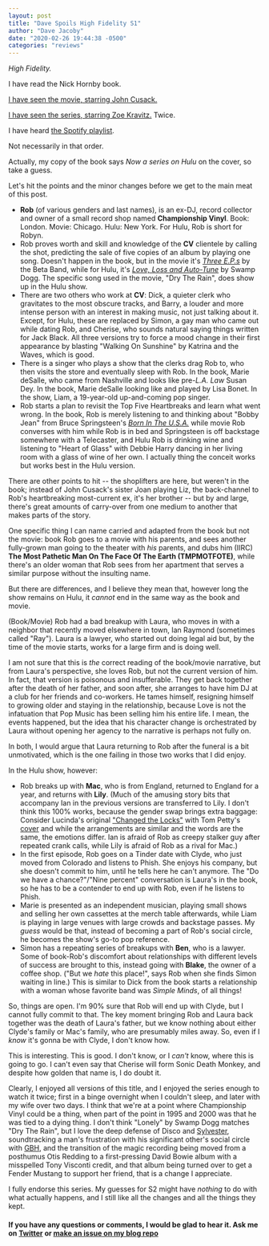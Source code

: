 ```yaml
---
layout: post
title: "Dave Spoils High Fidelity S1"
author: "Dave Jacoby"
date: "2020-02-26 19:44:38 -0500"
categories: "reviews"
---
```


_High Fidelity._

I have read the Nick Hornby book.

[I have seen the movie, starring John Cusack.](https://www.imdb.com/title/tt0146882/)

[I have seen the series, starring Zoe Kravitz.](https://www.imdb.com/title/tt8577458/) Twice.

I have heard [the Spotify playlist](https://open.spotify.com/playlist/37i9dQZF1DWZ5kgu17cbcC).

Not necessarily in that order.

Actually, my copy of the book says _Now a series on Hulu_ on the cover, so take a guess.

Let's hit the points and the minor changes before we get to the main meat of this post.

- **Rob** (of various genders and last names), is an ex-DJ, record collector and owner of a small record shop named **Championship Vinyl**. Book: London. Movie: Chicago. Hulu: New York. For Hulu, Rob is short for Robyn.
- Rob proves worth and skill and knowledge of the **CV** clientele by calling the shot, predicting the sale of five copies of an album by playing one song. Doesn't happen in the book, but in the movie it's [_Three E.P.s_](https://open.spotify.com/album/0oJRBSpuJ5SkDZTNyrKpjN) by the Beta Band, while for Hulu, it's [_Love, Loss and Auto-Tune_](https://open.spotify.com/album/5uiLjgmdPV4dgamvmC64Oq) by Swamp Dogg. The specific song used in the movie, "Dry The Rain", does show up in the Hulu show.
- There are two others who work at **CV**: Dick, a quieter clerk who gravitates to the most obscure tracks, and Barry, a louder and more intense person with an interest in making music, not just talking about it. Except, for Hulu, these are replaced by Simon, a gay man who came out while dating Rob, and Cherise, who sounds natural saying things written for Jack Black. All three versions try to force a mood change in their first appearance by blasting "Walking On Sunshine" by Katrina and the Waves, which is good.
- There is a singer who plays a show that the clerks drag Rob to, who then visits the store and eventually sleep with Rob. In the book, Marie deSalle, who came from Nashville and looks like pre-_L.A. Law_ Susan Dey. In the book, Marie deSalle looking like and played by Lisa Bonet. In the show, Liam, a 19-year-old up-and-coming pop singer.
- Rob starts a plan to revisit the Top Five Heartbreaks and learn what went wrong. In the book, Rob is merely listening to and thinking about "Bobby Jean" from Bruce Springsteen's [_Born In The U.S.A._](https://open.spotify.com/album/0PMasrHdpaoIRuHuhHp72O) while movie Rob converses with him while Rob is in bed and Springsteen is off backstage somewhere with a Telecaster, and Hulu Rob is drinking wine and listening to "Heart of Glass" with Debbie Harry dancing in her living room with a glass of wine of her own. I actually thing the conceit works but works best in the Hulu version.

There are other points to hit -- the shoplifters are here, but weren't in the book; instead of John Cusack's sister Joan playing Liz, the back-channel to Rob's heartbreaking most-current ex, it's her brother -- but by and large, there's great amounts of carry-over from one medium to another that makes parts of the story.

One specific thing I can name carried and adapted from the book but not the movie: book Rob goes to a movie with his parents, and sees another fully-grown man going to the theater with _his_ parents, and dubs him (IIRC) **The Most Pathetic Man On The Face Of The Earth (TMPMOTFOTE)**, while there's an older woman that Rob sees from her apartment that serves a similar purpose without the insulting name.

But there are differences, and I believe they mean that, however long the show remains on Hulu, it _cannot_ end in the same way as the book and movie.

(Book/Movie) Rob had a bad breakup with Laura, who moves in with a neighbor that recently moved elsewhere in town, Ian Raymond (sometimes called "Ray"). Laura is a lawyer, who started out doing legal aid but, by the time of the movie starts, works for a large firm and is doing well.

I am not sure that this is _the_ correct reading of the book/movie narrative, but from Laura's perspective, she loves Rob, but not the current version of him. In fact, that version is poisonous and insufferable. They get back together after the death of her father, and soon after, she arranges to have him DJ at a club for her friends and co-workers. He tames himself, resigning himself to growing older and staying in the relationship, because Love is not the infatuation that Pop Music has been selling him his entire life. I mean, the events happened, but the idea that his character change is orchestrated by Laura without opening her agency to the narrative is perhaps not fully on.

In both, I would argue that Laura returning to Rob after the funeral is a bit unmotivated, which is the one failing in those two works that I did enjoy.

In the Hulu show, however:

- Rob breaks up with **Mac**, who is from England, returned to England for a year, and returns with **Lily**. (Much of the amusing story bits that accompany Ian in the previous versions are transferred to Lily. I don't think this 100% works, because the gender swap brings extra baggage: Consider Lucinda's original ["Changed the Locks"](https://open.spotify.com/track/6D6L9foB0bfEvExWhf8lT6?si=8nXoLMlSRPa1NiVpSeR5Yg) with Tom Petty's [cover](https://open.spotify.com/track/3bgn7BnExWqbi9RHOtlK5y?si=3K8R0lmfR36TzTI8PhttPA) and while the arrangements are similar and the words are the same, the emotions differ. Ian is afraid of Rob as creepy stalker guy after repeated crank calls, while Lily is afraid of Rob as a rival for Mac.)
- In the first episode, Rob goes on a Tinder date with Clyde, who just moved from Colorado and listens to Phish. She enjoys his company, but she doesn't commit to him, until he tells here he can't anymore. The "Do we have a chance?"/"Nine percent" conversation is Laura's in the book, so he has to be a contender to end up with Rob, even if he listens to Phish.
- Marie is presented as an independent musician, playing small shows and selling her own cassettes at the merch table afterwards, while Liam is playing in large venues with large crowds and backstage passes. My _guess_ would be that, instead of becoming a part of Rob's social circle, he becomes the show's go-to pop reference.
- Simon has a repeating series of breakups with **Ben**, who is a lawyer. Some of book-Rob's discomfort about relationships with different levels of success are brought to this, instead going with **Blake**, the owner of a coffee shop. ("But we _hate_ this place!", says Rob when she finds Simon waiting in line.) This is similar to Dick from the book starts a relationship with a woman whose favorite band was _Simple Minds_, of all things!

So, things are open. I'm 90% sure that Rob will end up with Clyde, but I cannot fully commit to that. The key moment bringing Rob and Laura back together was the death of Laura's father, but we know nothing about either Clyde's family or Mac's family, who are presumably miles away. So, even if I _know_ it's gonna be with Clyde, I don't know how.

This is interesting. This is good. I don't know, or I _can't_ know, where this is going to go. I can't even say that Cherise will form Sonic Death Monkey, and despite how golden that name is, I do doubt it.

Clearly, I enjoyed all versions of this title, and I enjoyed the series enough to watch it twice; first in a binge overnight when I couldn't sleep, and later with my wife over two days. I think that we're at a point where Championship Vinyl could be a thing, when part of the point in 1995 and 2000 was that he was tied to a dying thing. I don't think "Lonely" by Swamp Dogg matches "Dry The Rain", but I love the deep defense of Disco and [Sylvester](https://open.spotify.com/track/3j1fs2X0ibiihnM4Fd4A2D), soundtracking a man's frustration with his significant other's social circle with [GBH](https://open.spotify.com/track/5THvykeZsUN66YsPq98Qqk), and the transition of the magic recording being moved from a posthumus Otis Redding to a first-pressing David Bowie album with a misspelled Tony Visconti credit, and that album being turned over to get a Fender Mustang to support her friend, that is a change I appreciate.

I fully endorse this series. My guesses for S2 might have _nothing_ to do with what actually happens, and I still like all the changes and all the things they kept.

#### If you have any questions or comments, I would be glad to hear it. Ask me on [Twitter](https://twitter.com/jacobydave) or [make an issue on my blog repo](https://github.com/jacoby/jacoby.github.io)
